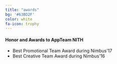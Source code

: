 ```yaml
---
title: "awards"
bg: '#63BD2F'
color: white
fa-icon: trophy
---
```


#### Honor and Awards to AppTeam NITH

- Best Promotional Team Award during Nimbus'17
- Best Creative Team Award during Nimbus'16
